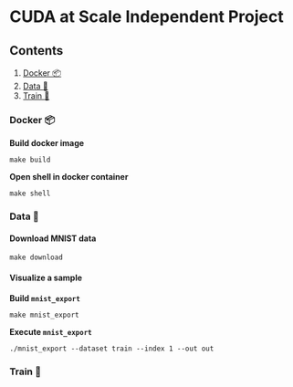 # CUDA at Scale Independent Project

## Contents

1. [Docker :package:](#docker)
2. [Data :floppy_disk:](#data)
3. [Train :muscle:](#train)


### Docker :package: <a name="docker"></a>

**Build docker image**
```shell
make build
```
**Open shell in docker container**
```shell
make shell
```

### Data :floppy_disk: <a name="data"></a>

#### Download MNIST data

```shell
make download
```

#### Visualize a sample

**Build `mnist_export`**

```shell
make mnist_export
```

**Execute `mnist_export`**

```shell
./mnist_export --dataset train --index 1 --out out
```

### Train :muscle: <a name="train"></a>


